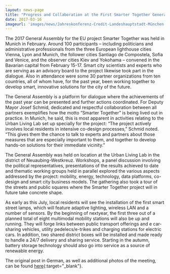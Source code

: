 ```yaml
---
layout: news-page
title: "Progress and Collaboration at the First Smarter Together General Assembly in Munich"
date: 2017-03-16
imageurl: 'images/news/Jahreskonferenz-Credit-Landeshauptstadt-München-Foto-Tobias-Hase-2017_02_16stm1429_web-1500x630.jpg'
---
```

The 2017 General Assembly for the EU project Smarter Together was held in Munich in February. Around 100 participants – including politicians and administrative professionals from the three European lighthouse cities Vienna, Lyon and Munich, the follower cities Santiago de Compostela, Sofia and Venice, and the observer cities Kiev and Yokohama – convened in the Bavarian capital from February 15-17. Smart city scientists and experts who are serving as an advisory board to the project likewise took part in the dialogue. Also in attendance were some 30 partner organizations from ten countries, all of whom have, for the past year, been working together to develop smart, innovative solutions for the city of the future.

The General Assembly is a platform for dialogue where the achievements of the past year can be presented and further actions coordinated. For Deputy Mayor Josef Schmid, dedicated and respectful collaboration between all partners exemplifies how the motto “Smarter Together” is being lived out in practice. In Munich, he said, this is most apparent in activities relating to the Urban Living Lab set up specially for the project: “The project actively involves local residents in intensive co-design processes,” Schmid noted. “This gives them the chance to talk to experts and partners about those measures that are especially important to them, and together to develop hands-on solutions for their immediate vicinity.”

The General Assembly was held on location at the Urban Living Lab in the district of Neuaubing-Westkreuz. Workshops, a panel discussion involving the political representatives, presentations of the results achieved to date and thematic working groups held in parallel explored the various aspects addressed by the project: mobility, energy, technology, data platforms, co-design and smart city business models. The gathering also took a tour of the streets and public squares where the Smarter Together project will in future take concrete shape.

As early as this July, local residents will see the installation of the first smart street lamps, which will feature adaptive lighting, wireless LAN and a number of sensors. By the beginning of nextyear, the first three out of a planned total of eight multimodal mobility stations will also be up and running. They will forge links between public transport offerings and e car-sharing vehicles, utility pedelecs/e-trikes and charging stations for electric cars. In addition, two shared district boxes will be installed and made ready to handle a 24/7 delivery and sharing service. Starting in the autumn, battery storage technology should also go into service as a source of renewable energy.


The original post in German, as well as additional photos of the meeting, can be found [here](https://www.muenchen.de/rathaus/Stadtverwaltung/Referat-fuer-Arbeit-und-Wirtschaft/Europa/Smart-Cities/News-Smarter-Together-M-nchen/General-Assembly-16.02.2017.html){:target="_blank"}.  
